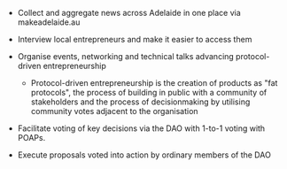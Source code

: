 
- Collect and aggregate news across Adelaide in one place via makeadelaide.au

- Interview local entrepreneurs and make it easier to access them

- Organise events, networking and technical talks advancing
protocol-driven entrepreneurship

	- Protocol-driven entrepreneurship is the creation of products
	as "fat protocols", the process of building in public with a
	community of stakeholders and the process of decisionmaking by
	utilising community votes adjacent to the organisation

- Facilitate voting of key decisions via the DAO with 1-to-1 voting
with POAPs.

- Execute proposals voted into action by ordinary members of the DAO
